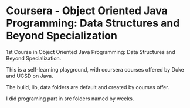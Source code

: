 # Coursera - Object Oriented Java Programming: Data Structures and Beyond Specialization


1st Course in Object Oriented Java Programming: Data Structures and Beyond Specialization.

This is a self-learning playground, with coursera courses offered by Duke and UCSD on Java.

The build, lib, data folders are default and created by courses offer.

I did programing part in src folders named by weeks.
